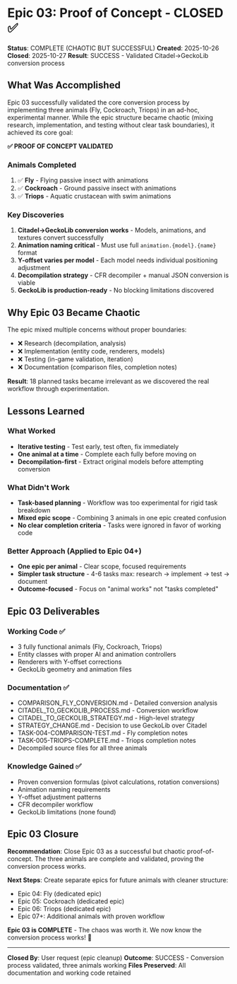 # Epic 03: Proof of Concept - CLOSED ✅

**Status**: COMPLETE (CHAOTIC BUT SUCCESSFUL)
**Created**: 2025-10-26
**Closed**: 2025-10-27
**Result**: SUCCESS - Validated Citadel→GeckoLib conversion process

## What Was Accomplished

Epic 03 successfully validated the core conversion process by implementing three animals (Fly, Cockroach, Triops) in an ad-hoc, experimental manner. While the epic structure became chaotic (mixing research, implementation, and testing without clear task boundaries), it achieved its core goal:

**✅ PROOF OF CONCEPT VALIDATED**

### Animals Completed
1. ✅ **Fly** - Flying passive insect with animations
2. ✅ **Cockroach** - Ground passive insect with animations
3. ✅ **Triops** - Aquatic crustacean with swim animations

### Key Discoveries
1. **Citadel→GeckoLib conversion works** - Models, animations, and textures convert successfully
2. **Animation naming critical** - Must use full `animation.{model}.{name}` format
3. **Y-offset varies per model** - Each model needs individual positioning adjustment
4. **Decompilation strategy** - CFR decompiler + manual JSON conversion is viable
5. **GeckoLib is production-ready** - No blocking limitations discovered

## Why Epic 03 Became Chaotic

The epic mixed multiple concerns without proper boundaries:
- ❌ Research (decompilation, analysis)
- ❌ Implementation (entity code, renderers, models)
- ❌ Testing (in-game validation, iteration)
- ❌ Documentation (comparison files, completion notes)

**Result**: 18 planned tasks became irrelevant as we discovered the real workflow through experimentation.

## Lessons Learned

### What Worked
- **Iterative testing** - Test early, test often, fix immediately
- **One animal at a time** - Complete each fully before moving on
- **Decompilation-first** - Extract original models before attempting conversion

### What Didn't Work
- **Task-based planning** - Workflow was too experimental for rigid task breakdown
- **Mixed epic scope** - Combining 3 animals in one epic created confusion
- **No clear completion criteria** - Tasks were ignored in favor of working code

### Better Approach (Applied to Epic 04+)
- **One epic per animal** - Clear scope, focused requirements
- **Simpler task structure** - 4-6 tasks max: research → implement → test → document
- **Outcome-focused** - Focus on "animal works" not "tasks completed"

## Epic 03 Deliverables

### Working Code ✅
- 3 fully functional animals (Fly, Cockroach, Triops)
- Entity classes with proper AI and animation controllers
- Renderers with Y-offset corrections
- GeckoLib geometry and animation files

### Documentation ✅
- COMPARISON_FLY_CONVERSION.md - Detailed conversion analysis
- CITADEL_TO_GECKOLIB_PROCESS.md - Conversion workflow
- CITADEL_TO_GECKOLIB_STRATEGY.md - High-level strategy
- STRATEGY_CHANGE.md - Decision to use GeckoLib over Citadel
- TASK-004-COMPARISON-TEST.md - Fly completion notes
- TASK-005-TRIOPS-COMPLETE.md - Triops completion notes
- Decompiled source files for all three animals

### Knowledge Gained ✅
- Proven conversion formulas (pivot calculations, rotation conversions)
- Animation naming requirements
- Y-offset adjustment patterns
- CFR decompiler workflow
- GeckoLib limitations (none found)

## Epic 03 Closure

**Recommendation**: Close Epic 03 as a successful but chaotic proof-of-concept. The three animals are complete and validated, proving the conversion process works.

**Next Steps**: Create separate epics for future animals with cleaner structure:
- Epic 04: Fly (dedicated epic)
- Epic 05: Cockroach (dedicated epic)
- Epic 06: Triops (dedicated epic)
- Epic 07+: Additional animals with proven workflow

**Epic 03 is COMPLETE** - The chaos was worth it. We now know the conversion process works! 🎉

---

**Closed By**: User request (epic cleanup)
**Outcome**: SUCCESS - Conversion process validated, three animals working
**Files Preserved**: All documentation and working code retained
